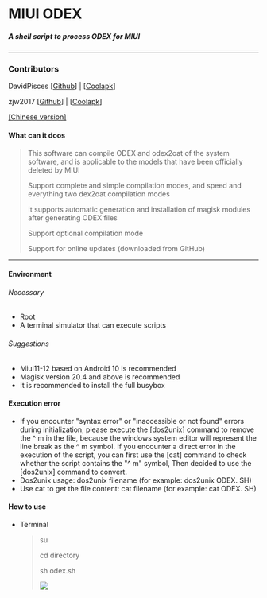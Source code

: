 # MIUI ODEX

##### A shell script to process ODEX for MIUI

***

### Contributors

DavidPisces [[Github](https://github.com/DavidPisces)] | [[Coolapk](http://www.coolapk.com/u/665894)]

zjw2017 [[Github](https://github.com/zjw2017)] | [[Coolapk](http://www.coolapk.com/u/154895[[8)]

[[Chinese version]](https://github.com/DavidPisces/MIUI-Auto-Odex/tree/master)

#### What can it doos

> This software can compile ODEX and odex2oat of the system software, and is applicable to the models that have been officially deleted by MIUI
>
> Support complete and simple compilation modes, and speed and everything two dex2oat compilation modes
>
> It supports automatic generation and installation of magisk modules after generating ODEX files
>
> Support optional compilation mode
>
> Support for online updates (downloaded from GitHub)

****

#### Environment

###### Necessary

* Root
* A terminal simulator that can execute scripts

###### Suggestions

* Miui11-12 based on Android 10 is recommended
* Magisk version 20.4 and above is recommended
* It is recommended to install the full busybox

#### Execution error

* If you encounter "syntax error" or "inaccessible or not found" errors during initialization, please execute the [dos2unix] command to remove the ^ m in the file, because the windows system editor will represent the line break as the ^ m symbol. If you encounter a direct error in the execution of the script, you can first use the [cat] command to check whether the script contains the "^ m" symbol, Then decided to use the [dos2unix] command to convert.
* Dos2unix usage: dos2unix filename (for example: dos2unix ODEX. SH)
* Use cat to get the file content: cat filename (for example: cat ODEX. SH)

#### How to use

* Terminal
  > su
  >
  > cd directory
  >
  > sh odex.sh
  >
  >![](http://image.coolapk.com/feed/2020/0623/15/665894_16498409_8810_5679@1080x2160.jpeg.m.jpg)
